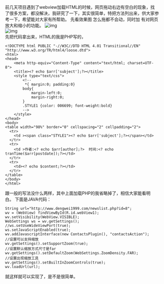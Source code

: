 前几天项目遇到了webview加载HTML的时候，网页拖动右边有空白的现象，找了很多方案，都没解决，我研究了一下，其实很简单，特把方法列出来，供大家参考一下，希望能对大家有所帮助。
先看效果图
怎么拖都不会动，同时加 有对网页放大和缩小的功能。
![img](P)  
![img](P)  
先把代码拿出来，HTML的我是PHP写的，
```  
<!DOCTYPE html PUBLIC "-//W3C//DTD HTML 4.01 Transitional//EN" "http://www.w3.org/TR/html4/loose.dtd">
<html>
<head>
	<meta http-equiv="Content-Type" content="text/html; charset=UTF-8">
	<title><? echo $arr['subject'];?></title>
	<style type="text/css">
		<!--
		 *{ margin:0; padding:0}
		body{
			margin-left:0;
			margin-right:0;
		}
		.STYLE1 {color: 006699; font-weight:bold}
		-->
	</style>
</head>
<body>
<table width="98%" border="0" cellspacing="2" cellpadding="2">
  <tr>
    <td ><span class="STYLE1"><? echo $arr['subject'];?></span></td>
  </tr>
  <tr>
    <td >作者:<? echo $arr[author];?>  时间:<? echo tranTime($arr[postdate]);?></td>
  </tr>
  <tr>
    <td><? echo $content;?></td>
  </tr>
</table>
</body>
</html>
```
跟一般的写法没什么两样，其中上面加载PHP的我省略掉了，相信大家能看明白。
下面是JAVA代码：
```  
String url="http://www.dengwei1999.com/newslist.php?id=8";
wv = (WebView) findViewById(R.id.webView1);
wv.setVisibility(WebView.VISIBLE);
WebSettings ws = wv.getSettings();
//ws.setUseWideViewPort(true);
ws.setJavaScriptEnabled(true);
wv.addJavascriptInterface(new ContactsPlugin(), "contactsAction");
//设置可以支持缩放
wv.getSettings().setSupportZoom(true);   
//设置默认缩放方式尺寸是far  
wv.getSettings().setDefaultZoom(WebSettings.ZoomDensity.FAR);  
//设置出现缩放工具   
wv.getSettings().setBuiltInZoomControls(true);
wv.loadUrl(url);
```
就这样就可以实现了，是不是很简单。